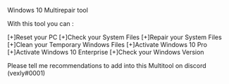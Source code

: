Windows 10 Multirepair tool

With this tool you can :

[+]Reset your PC
[+]Check your System Files
[+]Repair your System Files
[+]Clean your Temporary Windows Files
[+]Activate Windows 10 Pro
[+]Activate Windows 10 Enterprise
[+]Check your Windows Version

Please tell me recommendations to add into this Multitool on discord (vexly#0001)

